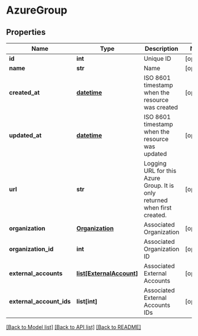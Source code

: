 # AzureGroup

## Properties
Name | Type | Description | Notes
------------ | ------------- | ------------- | -------------
**id** | **int** | Unique ID | [optional] 
**name** | **str** | Name | [optional] 
**created_at** | [**datetime**](DateTime.md) | ISO 8601 timestamp when the resource was created | [optional] 
**updated_at** | [**datetime**](DateTime.md) | ISO 8601 timestamp when the resource was updated | [optional] 
**url** | **str** | Logging URL for this Azure Group.  It is only returned when first created. | [optional] 
**organization** | [**Organization**](Organization.md) | Associated Organization | [optional] 
**organization_id** | **int** | Associated Organization ID | [optional] 
**external_accounts** | [**list[ExternalAccount]**](ExternalAccount.md) | Associated External Accounts | [optional] 
**external_account_ids** | **list[int]** | Associated External Accounts IDs | [optional] 

[[Back to Model list]](../README.md#documentation-for-models) [[Back to API list]](../README.md#documentation-for-api-endpoints) [[Back to README]](../README.md)


